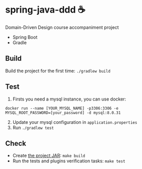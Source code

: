 # spring-java-ddd ☕

Domain-Driven Design course accompaniment project

- Spring Boot
- Gradle

## Build
Build the project for the first time: `./gradlew build`

## Test
1. Firsts you need a mysql instance, you can use docker:

`docker run --name [YOUR_MYSQL_NAME] -p3306:3306 -e MYSQL_ROOT_PASSWORD=[your_password] -d mysql:8.0.31`

2. Update your mysql configuration in `application.properties`
3. Run `./gradlew test`

## Check

- Create [the project JAR](https://docs.gradle.org/current/userguide/java_plugin.html#sec:jar): `make build`
- Run the tests and plugins verification tasks: `make test`

